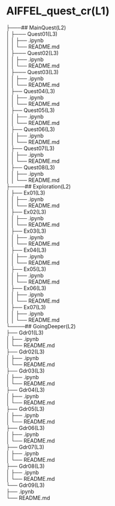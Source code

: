 # AIFFEL_quest_cr(L1)
├───## MainQuest(L2)  
│        ├─── Quest01(L3)  
│        │      ├── .ipynb  
│        │      └── README.md  
│        ├─── Quest02(L3)  
│        │      ├── .ipynb  
│        │      └── README.md  
│        ├─── Quest03(L3)  
│        │      ├── .ipynb  
│        │      └── README.md  
│        ├── Quest04(L3)  
│        │      ├── .ipynb  
│        │      └── README.md  
│        ├── Quest05(L3)  
│        │      ├── .ipynb  
│        │      └── README.md  
│        ├── Quest06(L3)  
│        │      ├── .ipynb  
│        │      └── README.md  
│        ├── Quest07(L3)  
│        │      ├── .ipynb  
│        │      └── README.md  
│        ├── Quest08(L3)  
│        │      ├── .ipynb  
│        │      └── README.md  
├────## Exploration(L2)  
│        ├── Ex01(L3)  
│        │      ├── .ipynb  
│        │      └── README.md  
│        ├── Ex02(L3)  
│        │      ├── .ipynb  
│        │      └── README.md  
│        ├── Ex03(L3)  
│        │      ├── .ipynb  
│        │      └── README.md  
│        ├── Ex04(L3)  
│        │      ├── .ipynb  
│        │      └── README.md  
│        ├── Ex05(L3)  
│        │      ├── .ipynb  
│        │      └── README.md  
│        ├── Ex06(L3)  
│        │      ├── .ipynb  
│        │      └── README.md  
│        ├── Ex07(L3)  
│        │      ├── .ipynb  
│        │      └── README.md  
└────## GoingDeeper(L2)  
         ├── Gdr01(L3)  
         │     ├── .ipynb  
         │     └── README.md  
         ├── Gdr02(L3)  
         │     ├── .ipynb  
         │     └── README.md  
         ├── Gdr03(L3)  
         │     ├── .ipynb  
         │     └── README.md  
         ├── Gdr04(L3)  
         │     ├── .ipynb  
         │     └── README.md  
         ├── Gdr05(L3)  
         │     ├── .ipynb  
         │     └── README.md  
         ├── Gdr06(L3)  
         │     ├── .ipynb  
         │     └── README.md  
         ├── Gdr07(L3)  
         │     ├── .ipynb  
         │     └── README.md  
         ├── Gdr08(L3)  
         │     ├── .ipynb  
         │     └── README.md  
         └── Gdr09(L3)  
               ├── .ipynb  
               └── README.md  
   
